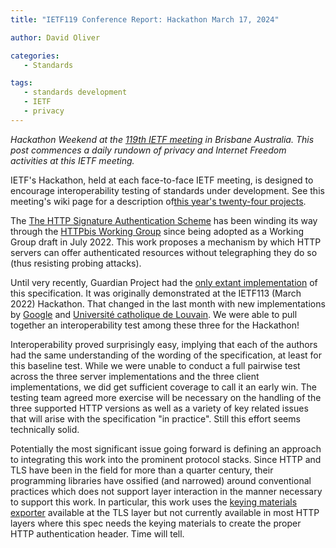 ```yaml
---
title: "IETF119 Conference Report: Hackathon March 17, 2024"

author: David Oliver

categories:
   - Standards

tags:
   - standards development
   - IETF
   - privacy
---
```


*Hackathon Weekend at the [119th IETF meeting](https://www.ietf.org/how/meetings/119/) in Brisbane Australia.  This post commences a daily rundown of privacy and Internet Freedom activities at this IETF meeting.*

IETF's Hackathon, held at each face-to-face IETF meeting, is designed to encourage interoperability testing of standards under development. See this meeting's wiki page for a description of[this year's twenty-four projects](https://wiki.ietf.org/en/meeting/119/hackathon).
  
The [The HTTP Signature Authentication Scheme](https://datatracker.ietf.org/doc/draft-ietf-httpbis-unprompted-auth/) has been winding its way through the [HTTPbis Working Group](https://datatracker.ietf.org/wg/httpbis/charter/) since being adopted as a Working Group draft in July 2022. This work proposes a mechanism by which HTTP servers can offer authenticated resources without telegraphing they do so (thus resisting probing attacks).

Until very recently, Guardian Project had the [only extant implementation](https://gitlab.com/guardianproject/httpsignatureauthentation/-/tree/main/http-sigauth-java) of this specification.  It was originally demonstrated at the IETF113 (March 2022) Hackathon.  That changed in the last month with new implementations by [Google](https://github.com/google/quiche/) and [Université catholique de Louvain](https://github.com/francoismichel/http-signature-auth-go). We were able to pull together an interoperability test among these three for the Hackathon!

Interoperability proved surprisingly easy, implying that each of the authors had the same understanding of the wording of the specification, at least for this baseline test.  While we were unable to conduct a full pairwise test across the three server implementations and the three client implementations, we did get sufficient coverage to call it an early win. The testing team agreed more exercise will be necessary on the handling of the three supported HTTP versions as well as a variety of key related issues that will arise with the specification "in practice". Still this effort seems technically solid.

Potentially the most significant issue going forward is defining an approach to integrating this work into the prominent protocol stacks. Since HTTP and TLS have been in the field for more than a quarter century, their programming libraries have ossified (and narrowed) around conventional practices which does not support layer interaction in the manner necessary to support this work.  In particular, this work uses the [keying materials exporter](https://www.openssl.org/docs/man1.1.1/man3/SSL_export_keying_material.html) available at the TLS layer but not currently available in most HTTP layers where this spec needs the keying materials to create the proper HTTP authentication header.  Time will tell.
